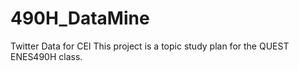 # 490H_DataMine
Twitter Data for CEI
This project is a topic study plan for the QUEST ENES490H class. 

